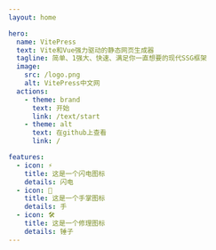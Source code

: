 ```yaml
---
layout: home

hero:
  name: VitePress
  text: Vite和Vue强力驱动的静态网页生成器
  tagline: 简单、1强大、快速、满足你一直想要的现代SSG框架
  image:
    src: /logo.png
    alt: VitePress中文网
  actions:
    - theme: brand
      text: 开始
      link: /text/start
    - theme: alt
      text: 在github上查看
      link: /

features:
  - icon: ⚡️
    title: 这是一个闪电图标
    details: 闪电
  - icon: 🖖
    title: 这是一个手掌图标
    details: 手
  - icon: 🛠️
    title: 这是一个修理图标
    details: 锤子
---
```

